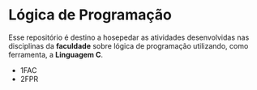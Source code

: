 <h1>Lógica de Programação</h1>

<p>Esse repositório é destino a hosepedar as atividades desenvolvidas nas disciplinas da <strong>faculdade</strong> sobre lógica de programação utilizando, como ferramenta, a <strong>Linguagem C</strong>.</p>

<ul>
    <li>1FAC</li>
    <li>2FPR</li>
</ul>